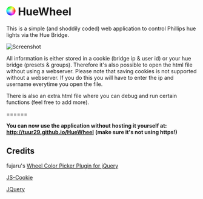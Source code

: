 
# <img src="https://raw.githubusercontent.com/tuur29/HueWheel/master/assets/icon.png" width="24"> HueWheel

This is a simple (and shoddily coded) web application to control Phillips hue lights via the Hue Bridge.

![Screenshot](https://i.imgur.com/RwfwQ7Bl.png "Screenshot")

All information is either stored in a cookie (bridge ip & user id) or your hue bridge (presets & groups). Therefore it's also possible to open the html file without using a webserver. Please note that saving cookies is not supported without a webserver. If you do this you will have to enter the ip and username everytime you open the file.

There is also an extra.html file where you can debug and run certain functions (feel free to add more).

======

**You can now use the application without hosting it yourself at: http://tuur29.github.io/HueWheel**
**(make sure it's not using https!)**

## Credits
fujaru's [Wheel Color Picker Plugin for jQuery](https://github.com/fujaru/jquery-wheelcolorpicker)

[JS-Cookie](https://github.com/js-cookie/js-cookie)

[JQuery](https://github.com/jquery/jquery)

